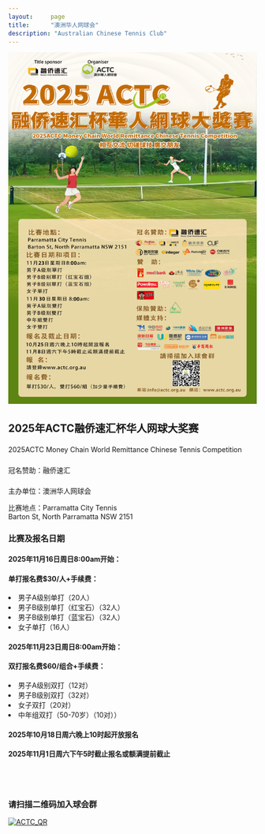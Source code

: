 ```yaml
---
layout:     page
title:      "澳洲华人网球会"
description: "Australian Chinese Tennis Club"
---
```

<!-- <p align="center"><img src="/img/20_anniversary.png" class="img-responsive" alt="澳洲华人网球大奖赛20周年"></p> -->

<p><img src="/img/2025_poster.jpg" class="img-responsive" width="800px"></p>
<h2><p>2025年ACTC融侨速汇杯华人网球大奖赛</p></h2>
<p>2025ACTC Money Chain World Remittance Chinese Tennis Competition</p>
<h3></h3><p>冠名赞助：融侨速汇</p></h3>
<h3></h3><p>主办单位：澳洲华人网球会</p></h3>
<p>比赛地点：Parramatta City Tennis<br>Barton St, North Parramatta NSW 2151</p>
<h3><p>比赛及报名日期</p></h3>
<h4><p>2025年11月16日周日8:00am开始：</p></h4>
<h4><p>单打报名费$30/人+手续费：</p></h4>
<p><ls>
      <li>男子A级别单打（20人）</li>
      <li>男子B级别单打（红宝石）（32人）</li>
      <li>男子B级别单打（蓝宝石）（32人）</li>
      <li>女子单打（16人）</li>
</ls></p>
<h4><p>2025年11月23日周日8:00am开始：</p></h4>
<h4><p>双打报名费$60/组合+手续费：</p></h4>
<p><ls>
      <li>男子A级别双打（12对）</li>
      <li>男子B级别双打（32对）</li>
      <li>女子双打（20对）</li>
      <li>中年组双打（50-70岁）（10对））</li>
</ls></p>
<h4><p>2025年10月18日周六晚上10时起开放报名</p></h4>
<h4><p>2025年11月1日周六下午5时截止报名或额满提前截止</p></h4>
<h3><p></p></h3>
<h3><p></p></h3>
<p></p>
<p></p>
<p></p>
<p></p>
<p></p>
<p></p>
<p></p>
<p></p>
<p></p>
<p></p>
<p></p>
<p></p>
<p></p>
<p></p>
<p></p>
<p></p>
<p></p>
<p></p>
<p></p>
<p></p>
<p></p>
<p></p>
<p></p>
<p></p>
<p></p>
<p></p>
<p></p>
<p></p>
<p></p>
<p></p>
<p></p>
<p></p>
<p></p>
<p></p>
<p></p>


<br><br>

<h3>请扫描二维码加入球会群</h3>

<a href="http://www.actc.org.au/img/actc_qr_code.png" target="_blank">
      <img src="{{ site.baseurl }}/img/actc_qr_code.png" class="img-responsive" width="300px" alt="ACTC_QR">
</a>
